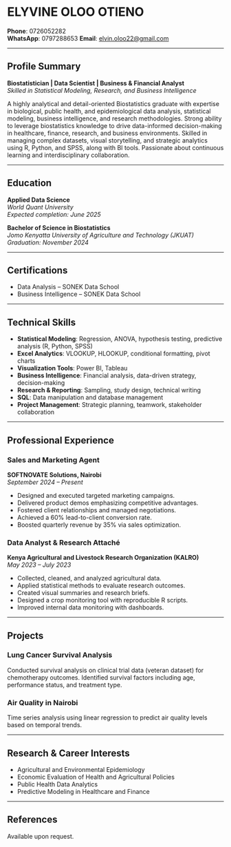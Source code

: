 # ELYVINE OLOO OTIENO

 **Phone**: 0726052282  
 **WhatsApp**: 0797288653
 **Email**: elvin.oloo22@gmail.com  

---

## Profile Summary

**Biostatistician | Data Scientist | Business & Financial Analyst**  
_Skilled in Statistical Modeling, Research, and Business Intelligence_

A highly analytical and detail-oriented Biostatistics graduate with expertise in biological, public health, and epidemiological data analysis, statistical modeling, business intelligence, and research methodologies. Strong ability to leverage biostatistics knowledge to drive data-informed decision-making in healthcare, finance, research, and business environments. Skilled in managing complex datasets, visual storytelling, and strategic analytics using R, Python, and SPSS, along with BI tools. Passionate about continuous learning and interdisciplinary collaboration.

---

## Education

**Applied Data Science**  
*World Quant University*  
_Expected completion: June 2025_

**Bachelor of Science in Biostatistics**  
*Jomo Kenyatta University of Agriculture and Technology (JKUAT)*  
_Graduation: November 2024_

---

## Certifications

- Data Analysis – SONEK Data School  
- Business Intelligence – SONEK Data School

---

## Technical Skills

- **Statistical Modeling**: Regression, ANOVA, hypothesis testing, predictive analysis (R, Python, SPSS)
- **Excel Analytics**: VLOOKUP, HLOOKUP, conditional formatting, pivot charts
- **Visualization Tools**: Power BI, Tableau
- **Business Intelligence**: Financial analysis, data-driven strategy, decision-making
- **Research & Reporting**: Sampling, study design, technical writing
- **SQL**: Data manipulation and database management
- **Project Management**: Strategic planning, teamwork, stakeholder collaboration

---

## Professional Experience

### Sales and Marketing Agent  
**SOFTNOVATE Solutions, Nairobi**  
*September 2024 – Present*

- Designed and executed targeted marketing campaigns.
- Delivered product demos emphasizing competitive advantages.
- Fostered client relationships and managed negotiations.
- Achieved a 60% lead-to-client conversion rate.
- Boosted quarterly revenue by 35% via sales optimization.

### Data Analyst & Research Attaché  
**Kenya Agricultural and Livestock Research Organization (KALRO)**  
*May 2023 – July 2023*

- Collected, cleaned, and analyzed agricultural data.
- Applied statistical methods to evaluate research outcomes.
- Created visual summaries and research briefs.
- Designed a crop monitoring tool with reproducible R scripts.
- Improved internal data monitoring with dashboards.
---

## Projects

### Lung Cancer Survival Analysis  
Conducted survival analysis on clinical trial data (veteran dataset) for chemotherapy outcomes. Identified survival factors including age, performance status, and treatment type.

### Air Quality in Nairobi  
Time series analysis using linear regression to predict air quality levels based on temporal trends.

---

## Research & Career Interests

- Agricultural and Environmental Epidemiology  
- Economic Evaluation of Health and Agricultural Policies  
- Public Health Data Analytics  
- Predictive Modeling in Healthcare and Finance

---

## References

Available upon request.
